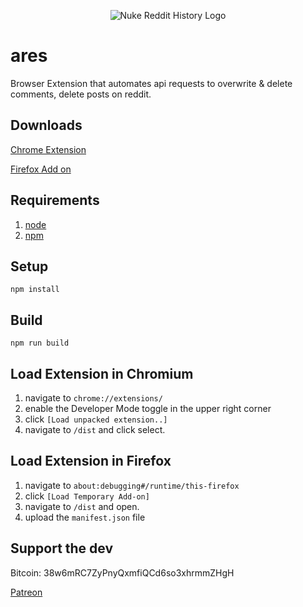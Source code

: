 <p align="center">
  <img src="src/static_resources/icons/icon440X280.png" alt="Nuke Reddit History Logo">
</p>

# ares

Browser Extension that automates api requests to overwrite & delete comments, delete posts on reddit.

## Downloads

[Chrome Extension](https://chrome.google.com/webstore/detail/nuke-reddit-history/aclagjkmidmkcdhkhlicmgkgmpgccaod/)

[Firefox Add on](https://addons.mozilla.org/en-US/firefox/addon/nukereddithistory/)

## Requirements

1. [node](https://www.npmjs.com/get-npm)
1. [npm](https://www.npmjs.com/get-npm)

## Setup

    npm install

## Build

    npm run build

## Load Extension in Chromium

1. navigate to `chrome://extensions/`
1. enable the Developer Mode toggle in the upper right corner
1. click `[Load unpacked extension..]`
1. navigate to `/dist` and click select.

## Load Extension in Firefox

1. navigate to `about:debugging#/runtime/this-firefox`
1. click `[Load Temporary Add-on]`
1. navigate to `/dist` and open.
1. upload the `manifest.json` file 

## Support the dev

Bitcoin: 38w6mRC7ZyPnyQxmfiQCd6so3xhrmmZHgH

[Patreon](https://www.patreon.com/user?u=9592583)
